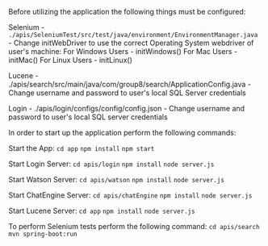 Before utilizing the application the following things must be configured:

Selenium - `./apis/SeleniumTest/src/test/java/environment/EnvironmentManager.java` - Change initWebDriver to use the correct Operating System webdriver of user's machine:
For Windows Users - initWindows()
For Mac Users - initMac()
For Linux Users - initLinux()

Lucene - ./apis/search/src/main/java/com/group8/search/ApplicationConfig.java - Change username and password to user's local SQL Server credentials

Login - ./apis/login/configs/config/config.json - Change username and password to user's local SQL server credentials

In order to start up the application perform the following commands:

Start the App:
`cd app`
`npm install`
`npm start`

Start Login Server:
`cd apis/login`
`npm install`
`node server.js`

Start Watson Server:
`cd apis/watson`
`npm install`
`node server.js`

Start ChatEngine Server:
`cd apis/chatEngine`
`npm install`
`node server.js`

Start Lucene Server:
`cd app`
`npm install`
`node server.js`

To perform Selenium tests perform the following command:
`cd apis/search`
`mvn spring-boot:run`